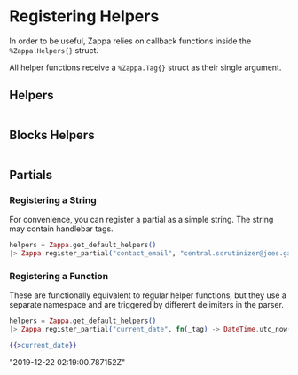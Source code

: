 # Registering Helpers

In order to be useful, Zappa relies on callback functions inside the `%Zappa.Helpers{}` struct. 

All helper functions receive a `%Zappa.Tag{}` struct as their single argument.

## Helpers

```elixir

```

## Blocks Helpers

```elixir

```


## Partials


### Registering a String

For convenience, you can register a partial as a simple string.  The string may contain handlebar tags.

```elixir
helpers = Zappa.get_default_helpers()
|> Zappa.register_partial("contact_email", "central.scrutinizer@joes.garage")
```

### Registering a Function

These are functionally equivalent to regular helper functions, but they use a separate namespace and are triggered by different delimiters in the parser.


```elixir
helpers = Zappa.get_default_helpers()
|> Zappa.register_partial("current_date", fn(_tag) -> DateTime.utc_now() end)
```

```handlebars
{{>current_date}}
```

"2019-12-22 02:19:00.787152Z"